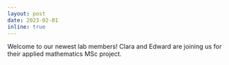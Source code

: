 ```yaml
---
layout: post
date: 2023-02-01
inline: true
---
```


Welcome to our newest lab members! Clara and Edward are joining us for their applied mathematics MSc project. 